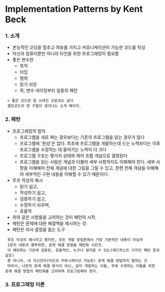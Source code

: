 # Implementation Patterns by Kent Beck

### 1. 소개
- 본능적인 코딩을 멈추고 여유를 가지고 커뮤니케이션이 가능한 코드를 작성
- 자신과 컴퓨터뿐만 아니라 타인을 위한 프로그래밍이 필요함
- 좋은 변수란
  - 목적
  - 타입
  - 범위
  - 읽기 쉬운
  - 즉, 변수 네이밍부터 일종의 패턴

~~~
 > 좋은 코드란 잘 쓰여진 산문과도 같다
 클린코드의 한 구절이 생각나는 소개 페이지.
~~~

### 2. 패턴
- 프로그래밍의 법칙
  - 프로그램을 새로 짜는 경우보다는 기존의 프로그램을 읽는 경우가 많다
  - 프로그램에 '완성'은 없다. 최초에 프로그램을 개발하는데 드는 노력보다는 이후 프로그램을 수정하는 데 들어가는 노력이 더 크다
  - 프로그램 구조는 몇가지 상태와 제어 흐름 개념으로 결정된다 
  - 프로그램을 읽는 사람은 개념과 더불어 세부 사항까지도 이해해야 한다. 세부 사항을 이해해야 전체 개념에 대한 그림을 그릴 수 있고, 한편 전체 개념을 이해해야 세부적인 구현 내용을 이해할 수 있기 때문이다.
- 루프 작성의 예시
  - 읽기 쉽고,
  - 작성하기 쉽고,
  - 검증하기 쉽고,
  - 수정하기 쉬우며,
  - 효율적
- 위와 같은 사항들을 고려하는 것이 패턴의 시작.
- 패턴은 문제에 대한 해결책을 제시하는 것.
- 패턴은 의사 결정을 돕는 도구

~~~
 루프 작성의 예시라고 했지만, 모든 개발 방법론에서 가장 기본적인 내용이 아닐까
 1장의 내용과 결부하면, 문제 해결 방법을 패턴화 시킨것.
 이 패턴화는 기존에 검증된, 효율적인, 누구나 생각할 수 있는(헤드퍼스트 디자인 패턴 등과 같은)
 뿐 아니라, 내 자신만의(타인과 커뮤니케이션 가능한) 문제 해결 방법까지 말하는 것
 따라서, 나만의 문제 해결 방식이 아닌, 같이 개발하는 이들, 후에 수정하는 이들을 위한 문제 해결 방법의 패턴화를 고려하며 프로그밍해야 한다.
~~~
### 3. 프로그래밍 이론  
